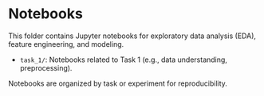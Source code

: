 # Notebooks

This folder contains Jupyter notebooks for exploratory data analysis (EDA), feature engineering, and modeling.

- `task_1/`: Notebooks related to Task 1 (e.g., data understanding, preprocessing).

Notebooks are organized by task or experiment for reproducibility.